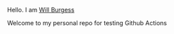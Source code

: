 Hello. I am [Will Burgess](https://www.linkedin.com/in/william-burgess-3500bb1b)

Welcome to my personal repo for testing Github Actions
